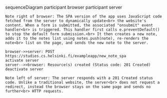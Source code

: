 sequenceDiagram
    participant browser
    participant server

    Note right of browser: The SPA version of the app uses JavaScript code fetched from the server to dynamically update<br> the website's content. When a form is submitted, the associated "onsubmit" event handler<br> is triggered. This handler first calls e.preventDefault() to stop the default form submission.<br> It then creates a new note, adds it to the notes list using notes.push(note), re-renders the note<br> list on the page, and sends the new note to the server.

    browser->>server: POST https://studies.cs.helsinki.fi/exampleapp/new_note_spa
    activate server
    server-->>browser: Resource(s) created (Status code: 201 Created)
    deactivate server

    Note left of server: The server responds with a 201 Created status code. Unlike a traditional website, the server<br> does not request a redirect, instead the browser stays on the same page and sends no further<br> HTTP requests.